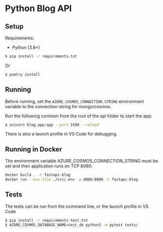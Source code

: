 # Python Blog API

## Setup

Requirements:

- Python (3.8+)

```bash
$ pip install -r requirements.txt
```

Or

```bash
$ poetry install
```

## Running

Before running, set the `AZURE_COSMOS_CONNECTION_STRING` environment variable to the connection-string for mongo/cosmos.

Run the following common from the root of the api folder to start the app:

```bash
$ uvicorn blog.app:app --port 3100 --reload
```

There is also a launch profile in VS Code for debugging.

## Running in Docker

The environment variable AZURE_COSMOS_CONNECTION_STRING must be set and then application runs on TCP 8080:

```bash
docker build . -t fastapi-blog
docker run --env-file ./src/.env -p 8080:8080 -t fastapi-blog
```

## Tests

The tests can be run from the command line, or the launch profile in VS Code

```bash
$ pip install -r requirements-test.txt
$ AZURE_COSMOS_DATABASE_NAME=test_db python3 -m pytest tests/
```
